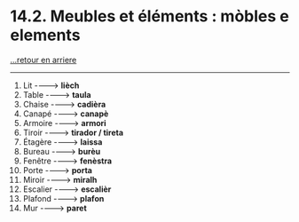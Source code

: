 # 14.2. Meubles et éléments : mòbles e elements

[...retour en arriere](../../../menu_fiches.md)

---

1. Lit  ----> **lièch**
2. Table  ----> **taula**
3. Chaise  ----> **cadièra**
4. Canapé  ----> **canapè**
5. Armoire  ----> **armori**
6. Tiroir  ----> **tirador / tireta**
7. Étagère  ----> **laissa**
8. Bureau  ----> **burèu**
9. Fenêtre  ----> **fenèstra**
10. Porte  ----> **porta**
11. Miroir  ----> **miralh**
12. Escalier  ----> **escalièr**
13. Plafond  ----> **plafon**
14. Mur  ----> **paret**